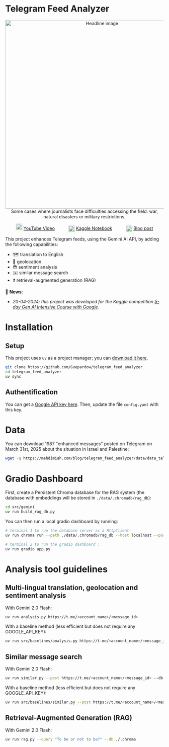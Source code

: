 # Telegram Feed Analyzer

<p align="center">
    <img src="https://www.mehdimiah.com/blog/telegram_feed_analyzer/main_400p.png" alt="Headline image" width="600"/><br>Some cases where journalists face difficulties accessing the field: war,  natural disasters or military restrictions.
</p>

<p align="center">
    <img src="https://mehdimiah.com/blog/telegram_feed_analyzer/icon/youtube.png" alt="YouTube" width="20px">
    <a href="https://www.youtube.com/watch?v=oqyiQ377ngA">YouTube Video</a>
    <img src="https://mehdimiah.com/blog/telegram_feed_analyzer/icon/kaggle.png" alt="Kaggle" width="20px" style="vertical-align: middle;margin-left:40px">
    <a href="https://www.kaggle.com/code/guepardow/telegram-feed-analyzer">Kaggle Notebook</a>
    <img src="https://mehdimiah.com/blog/telegram_feed_analyzer/icon/blog.png" alt="Blog" width="20px" style="vertical-align: middle;margin-left:40px">
    <a href="https://mehdimiah.com/blog/telegram_feed_analyzer">Blog post</a>
</p>

This project enhances Telegram feeds, using the Gemini AI API, by adding the following capabilities:
- 🗺️ translation to English
- 📍 geolocation
- 😳 sentiment analysis
- ✉️ similar message search
- ❓ retrieval-augmented generation (RAG)

📆 **News**:
- *20-04-2024: this project was developed for the Kaggle competition [5-day Gen AI Intensive Course with Google](https://www.kaggle.com/competitions/gen-ai-intensive-course-capstone-2025q1).*

# Installation

## Setup
This project uses `uv` as a project manager; you can [download it here](https://docs.astral.sh/uv/).

```sh
git clone https://github.com/Guepardow/telegram_feed_analyzer
cd telegram_feed_analyzer
uv sync
```

## Authentification

You can get a [Google API key here](https://aistudio.google.com/app/apikey). Then, update the file `config.yaml` with this key.

# Data

You can download 1987 "enhanced messages" posted on Telegram on March 31st, 2025 about the situation in Israel and Palestine:

```sh
wget -q https://mehdimiah.com/blog/telegram_feed_analyzer/data/data_telegram_250331.json -O ./data/telegram_250331.json
```

# Gradio Dashboard

First, create a Persistent Chroma database for the RAG system (the database with embeddings will be stored in `./data/.chromadb/rag_db`):
```sh
cd src/gemini
uv run build_rag_db.py
```

You can then run a local gradio dashboard by running:

```sh
# terminal 1 to run the database server as a HttpClient: 
uv run chroma run --path ./data/.chromadb/rag_db --host localhost --port 8000

# terminal 2 to run the gradio dashboard : 
uv run gradio app.py
```

# Analysis tool guidelines

## Multi-lingual translation, geolocation and sentiment analysis

With Gemini 2.0 Flash:
```bash
uv run analysis.py https://t.me/<account_name>/<message_id>
```

With a baseline method (less efficient but does not require any GOOGLE_API_KEY):
```bash
uv run src/baselines/analysis.py https://t.me/<account_name>/<message_id>
```

## Similar message search

With Gemini 2.0 Flash:
```bash
uv run similar.py --post https://t.me/<account_name>/<message_id> --db ./.chroma
```

With a baseline method (less efficient but does not require any GOOGLE_API_KEY):
```bash
uv run src/baselines/similar.py --post https://t.me/<account_name>/<message_id> --db ./.chroma
```

## Retrieval-Augmented Generation (RAG)

With Gemini 2.0 Flash:
```bash
uv run rag.py --query "To be or not to be?" --db ./.chroma
```


